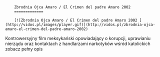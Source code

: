 
        Zbrodnia Ojca Amaro / El Crimen del padre Amaro 2002 
        =============
        
        [![Zbrodnia Ojca Amaro / El Crimen del padre Amaro 2002 ](http://vidos.pl/images/player.gif)](http://vidos.pl/zbrodnia-ojca-amaro-el-crimen-del-padre-amaro-2002)
        
        
 Kontrowersyjny film meksykański opowiadający o korupcji, uprawianiu nierządu oraz kontaktach z handlarzami narkotyków wśród katolickich zobacz pełny opis
    